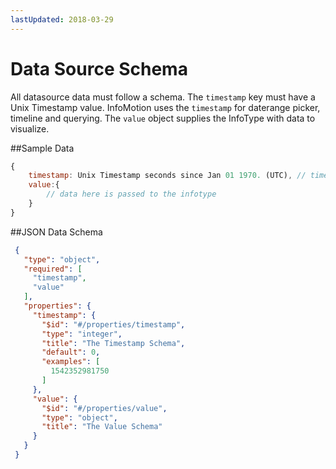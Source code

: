 ```yaml
---
lastUpdated: 2018-03-29
---
```


# Data Source Schema 

All datasource data must follow a schema. 
The `timestamp` key must have a Unix Timestamp value. 
InfoMotion uses the `timestamp` for daterange picker, timeline and querying. 
The `value` object supplies the InfoType with data to visualize. 

##Sample Data 

```javascript
{
	timestamp: Unix Timestamp seconds since Jan 01 1970. (UTC), // timestamp for daterange, timeline and querying. 
	value:{ 
		// data here is passed to the infotype 
	} 
} 
``` 

##JSON Data Schema

```json
 {
   "type": "object",
   "required": [
     "timestamp",
     "value"
   ],
   "properties": {
     "timestamp": {
       "$id": "#/properties/timestamp",
       "type": "integer",
       "title": "The Timestamp Schema",
       "default": 0,
       "examples": [
         1542352981750
       ]
     },
     "value": {
       "$id": "#/properties/value",
       "type": "object",
       "title": "The Value Schema"
     }
   }
 }

```
